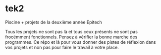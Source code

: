 # tek2
Piscine + projets de la deuxième année Epitech

Tous les projets ne sont pas là et tous ceux présents ne sont pas frocémment fonctionnels. Pensez à vérifier la bonne marche des programmes. Ce répo et là pour vous donner des pistes de réflexion dans vos projets et non pas pour faire le travail à votre place.

